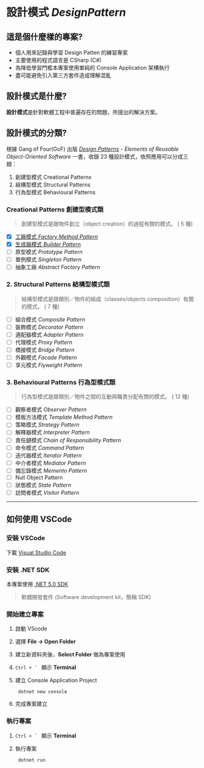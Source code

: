 # 設計模式 *DesignPattern*

## 這是個什麼樣的專案?

- 個人用來記錄與學習 Design Patten 的練習專案
- 主要使用的程式語言是 CSharp (C#)
- 為降低學習門檻本專案使用單純的 Console Application 架構執行
- 盡可能避免引入第三方套件造成理解混亂

## 設計模式是什麼?

**設計模式**是針對軟體工程中普遍存在的問題，所提出的解決方案。

## 設計模式的分類?

根據 Gang of Four(GoF) 出版 *[Design Patterns](https://en.wikipedia.org/wiki/Design_Patterns) - Elements of Reusable Object-Oriented Software* 一書，收錄 23 種設計模式，依照應用可以分成三類：

1. 創建型模式 Creational Patterns
2. 結構型模式 Structural Patterns
3. 行為型模式 Behavioural Patterns

### Creational Patterns 創建型模式類

> 創建型模式是跟物件創立（object creation）的過程有關的模式。
( 5 種)

- [x] [工廠模式 *Factory Method Pattern*](/Patterns/Creational/FactoryMethod/README.md)
- [x] [生成器模式 *Builder Pattern*](/Patterns/Creational/Builder/README.md)
- [ ] 原型模式 *Prototype Pattern*
- [ ] 單例模式 *Singleton Pattern*
- [ ] 抽象工廠 *Abstract Factory Pattern*

### 2. Structural Patterns 結構型模式類

> 結構型模式是跟類別／物件的組成（classes/objects composition）有關的模式。
( 7 種)

- [ ] 組合模式 *Composite Pattern*
- [ ] 裝飾模式 *Decorator Pattern*
- [ ] 適配器模式 *Adapter Pattern*
- [ ] 代理模式 *Proxy Pattern*
- [ ] 橋接模式 *Bridge Pattern*
- [ ] 外觀模式 *Facade Pattern*
- [ ] 享元模式 *Flyweight Pattern*

### 3. Behavioural Patterns 行為型模式類

> 行為型模式是跟類別／物件之間的互動與職責分配有關的模式。
( 12 種)

- [ ] 觀察者模式 *Observer Pattern*
- [ ] 模板方法模式 *Template Method Pattern*
- [ ] 策略模式 *Strategy Pattern*
- [ ] 解釋器模式 *Interpreter Pattern*
- [ ] 責任鏈模式 *Chain of Responsibility Pattern*
- [ ] 命令模式 *Command Pattern*
- [ ] 迭代器模式 *Iterator Pattern*
- [ ] 中介者模式 *Mediator Pattern*
- [ ] 備忘錄模式 *Memento Pattern*
- [ ] Null Object Pattern
- [ ] 狀態模式 *State Pattern*
- [ ] 訪問者模式 *Visitor Pattern*

---

## 如何使用 VSCode

### 安裝 VSCode

下載 [Visual Studio Code](https://code.visualstudio.com/download "下載適合您的版本進行安裝")

### 安裝 .NET SDK

本專案使用 [.NET 5.0 SDK](https://dotnet.microsoft.com/download/dotnet/5.0 "下載適合您的版本進行安裝")

> 軟體開發套件 (Software development kit，簡稱 SDK)

### 開始建立專案

1. 啟動 VScode
2. 選擇 __File -> Open Folder__
3. 建立新資料夾後，__Select Folder__ 做為專案使用
4. ``Ctrl + ` `` 顯示 __Terminal__
5. 建立 Console Application Project

        dotnet new console
6. 完成專案建立

### 執行專案

1. ``Ctrl + ` `` 顯示 __Terminal__
2. 執行專案

        dotnet run
